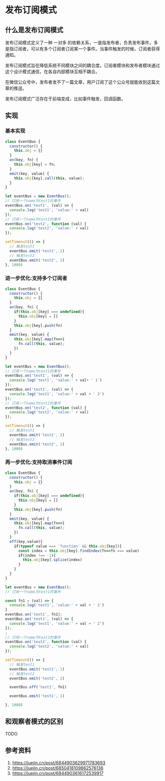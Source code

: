 # 发布订阅模式

## 什么是发布订阅模式

发布订阅模式定义了一种 一对多 的依赖关系，一是指发布者，负责发布事件，多是指订阅者，可以有多个订阅者订阅某一个事件。当事件触发的时候，订阅者获得通知。

发布订阅模式旨在降低系统不同模块之间的耦合度。订阅者模块和发布者模块通过这个设计模式通信，在各自内部模块互相不耦合。

在微信公众号中，发布者发不了一篇文章，用户订阅了这个公众号就能收到这篇文章的推送。


发布订阅模式广泛存在于前端变成，比如事件触发，回调函数。

## 实现

### 基本实现

```javascript
class EventBus {
  constructor() {
    this.obj = {}
  }
  on(key, fn) {
    this.obj[key] = fn;
  }
  emit(key, value) {
    this.obj[key].call(this, value);
  }
}

let eventBus = new EventBus();
// 订阅一个name为test1的事件
eventBus.on('test1', (val) => {
  console.log('test1', 'value:' + val)
});
// 订阅一个name为test2的事件
eventBus.on('test2', function (val) {
  console.log('test2', 'value:' + val)
});

setTimeout(() => {
  // 触发test1
  eventBus.emit('test1', 1)
  // 触发test2
  eventBus.emit('test2', 2)
}, 1000)
```

### 进一步优化:支持多个订阅者

```javascript
class EventBus {
  constructor() {
    this.obj = {}
  }
  on(key, fn) {
    if(this.obj[key] === undefined){
      this.obj[key] = []
    }
    this.obj[key].push(fn)
  }
  emit(key, value) {
    this.obj[key].map(fn=>{
      fn.call(this, value);
    })
  }
}

let eventBus = new EventBus();
// 订阅一个name为test1的事件
eventBus.on('test1', (val) => {
  console.log('test1', 'value:' + val+ ' 1')
});
eventBus.on('test1', (val) => {
  console.log('test1', 'value:' + val + ' 2')
});
// 订阅一个name为test2的事件
eventBus.on('test2', function (val) {
  console.log('test2', 'value:' + val)
});

setTimeout(() => {
  // 触发test1
  eventBus.emit('test1', 1)
  // 触发test2
  eventBus.emit('test2', 2)
}, 1000)
```

### 再一步优化:支持取消事件订阅

```javascript
class EventBus {
  constructor() {
    this.obj = {}
  }
  on(key, fn) {
    if(this.obj[key] === undefined){
      this.obj[key] = []
    }
    this.obj[key].push(fn)
  }
  emit(key, value) {
    this.obj[key].map(fn=>{
      fn.call(this, value);
    })
  }
  off(key,value){
    if(typeof value === 'function' && this.obj[key]){
      const index = this.obj[key].findIndex(fn=>fn === value)
      if(index !== -1){
        this.obj[key].splice(index)
      }
    }
  }
}

let eventBus = new EventBus();
// 订阅一个name为test1的事件

const fn1 = (val) => {
  console.log('test1', 'value:' + val + ' 1')
}
eventBus.on('test1', fn1);
eventBus.on('test1', (val) => {
  console.log('test1', 'value:' + val + ' 2')
});
;
// 订阅一个name为test2的事件
eventBus.on('test2', function (val) {
  console.log('test2', 'value:' + val)
});

setTimeout(() => {
  // 触发test1
  eventBus.emit('test1', 1)
  // 触发test2
  eventBus.emit('test2', 2)

  eventBus.off('test1', fn1)

  eventBus.emit('test1', 1)

}, 1000)
```

## 和观察者模式的区别

TODO

## 参考资料
1. https://juejin.cn/post/6844903629971783693
2. https://juejin.cn/post/6850418109862576136
3. https://juejin.cn/post/6844903616172539917
